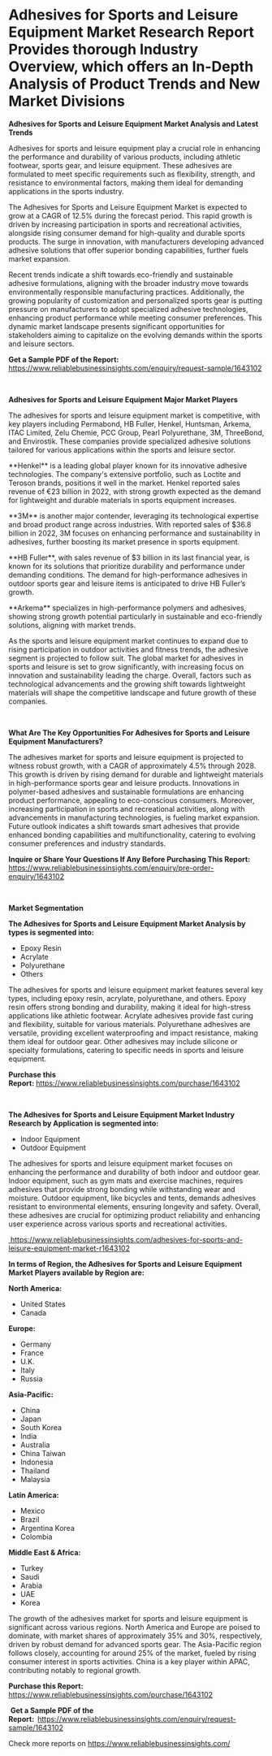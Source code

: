 <p><h1>Adhesives for Sports and Leisure Equipment Market Research Report Provides thorough Industry Overview, which offers an In-Depth Analysis of Product Trends and New Market Divisions</h1></p><p><strong>Adhesives for Sports and Leisure Equipment Market Analysis and Latest Trends</strong></p>
<p><p>Adhesives for sports and leisure equipment play a crucial role in enhancing the performance and durability of various products, including athletic footwear, sports gear, and leisure equipment. These adhesives are formulated to meet specific requirements such as flexibility, strength, and resistance to environmental factors, making them ideal for demanding applications in the sports industry.</p><p>The Adhesives for Sports and Leisure Equipment Market is expected to grow at a CAGR of 12.5% during the forecast period. This rapid growth is driven by increasing participation in sports and recreational activities, alongside rising consumer demand for high-quality and durable sports products. The surge in innovation, with manufacturers developing advanced adhesive solutions that offer superior bonding capabilities, further fuels market expansion.</p><p>Recent trends indicate a shift towards eco-friendly and sustainable adhesive formulations, aligning with the broader industry move towards environmentally responsible manufacturing practices. Additionally, the growing popularity of customization and personalized sports gear is putting pressure on manufacturers to adopt specialized adhesive technologies, enhancing product performance while meeting consumer preferences. This dynamic market landscape presents significant opportunities for stakeholders aiming to capitalize on the evolving demands within the sports and leisure sectors.</p></p>
<p><strong>Get a Sample PDF of the Report:&nbsp;</strong> <a href="https://www.reliablebusinessinsights.com/enquiry/request-sample/1643102?utm_campaign=3273&utm_medium=2&utm_source=Github&utm_content=ia&utm_term=28032025&utm_id=adhesives-for-sports-and-leisure-equipment">https://www.reliablebusinessinsights.com/enquiry/request-sample/1643102</a></p>
<p>&nbsp;</p>
<p><strong>Adhesives for Sports and Leisure Equipment Major Market Players</strong></p>
<p><p>The adhesives for sports and leisure equipment market is competitive, with key players including Permabond, HB Fuller, Henkel, Huntsman, Arkema, ITAC Limited, Zelu Chemie, PCC Group, Pearl Polyurethane, 3M, ThreeBond, and Envirostik. These companies provide specialized adhesive solutions tailored for various applications within the sports and leisure sector.</p><p>**Henkel** is a leading global player known for its innovative adhesive technologies. The company's extensive portfolio, such as Loctite and Teroson brands, positions it well in the market. Henkel reported sales revenue of €23 billion in 2022, with strong growth expected as the demand for lightweight and durable materials in sports equipment increases.</p><p>**3M** is another major contender, leveraging its technological expertise and broad product range across industries. With reported sales of $36.8 billion in 2022, 3M focuses on enhancing performance and sustainability in adhesives, further boosting its market presence in sports equipment.</p><p>**HB Fuller**, with sales revenue of $3 billion in its last financial year, is known for its solutions that prioritize durability and performance under demanding conditions. The demand for high-performance adhesives in outdoor sports gear and leisure items is anticipated to drive HB Fuller’s growth.</p><p>**Arkema** specializes in high-performance polymers and adhesives, showing strong growth potential particularly in sustainable and eco-friendly solutions, aligning with market trends. </p><p>As the sports and leisure equipment market continues to expand due to rising participation in outdoor activities and fitness trends, the adhesive segment is projected to follow suit. The global market for adhesives in sports and leisure is set to grow significantly, with increasing focus on innovation and sustainability leading the charge. Overall, factors such as technological advancements and the growing shift towards lightweight materials will shape the competitive landscape and future growth of these companies.</p></p>
<p>&nbsp;</p>
<p><strong>What Are The Key Opportunities For Adhesives for Sports and Leisure Equipment Manufacturers?</strong></p>
<p><p>The adhesives market for sports and leisure equipment is projected to witness robust growth, with a CAGR of approximately 4.5% through 2028. This growth is driven by rising demand for durable and lightweight materials in high-performance sports gear and leisure products. Innovations in polymer-based adhesives and sustainable formulations are enhancing product performance, appealing to eco-conscious consumers. Moreover, increasing participation in sports and recreational activities, along with advancements in manufacturing technologies, is fueling market expansion. Future outlook indicates a shift towards smart adhesives that provide enhanced bonding capabilities and multifunctionality, catering to evolving consumer preferences and industry standards.</p></p>
<p><strong>Inquire or Share Your Questions If Any Before Purchasing This Report:</strong> <a href="https://www.reliablebusinessinsights.com/enquiry/pre-order-enquiry/1643102?utm_campaign=3273&utm_medium=2&utm_source=Github&utm_content=ia&utm_term=28032025&utm_id=adhesives-for-sports-and-leisure-equipment">https://www.reliablebusinessinsights.com/enquiry/pre-order-enquiry/1643102</a></p>
<p>&nbsp;</p>
<p><strong>Market Segmentation</strong></p>
<p><strong>The Adhesives for Sports and Leisure Equipment Market Analysis by types is segmented into:</strong></p>
<p><ul><li>Epoxy Resin</li><li>Acrylate</li><li>Polyurethane</li><li>Others</li></ul></p>
<p><p>The adhesives for sports and leisure equipment market features several key types, including epoxy resin, acrylate, polyurethane, and others. Epoxy resin offers strong bonding and durability, making it ideal for high-stress applications like athletic footwear. Acrylate adhesives provide fast curing and flexibility, suitable for various materials. Polyurethane adhesives are versatile, providing excellent waterproofing and impact resistance, making them ideal for outdoor gear. Other adhesives may include silicone or specialty formulations, catering to specific needs in sports and leisure equipment.</p></p>
<p><strong>Purchase this Report:&nbsp;</strong><a href="https://www.reliablebusinessinsights.com/purchase/1643102?utm_campaign=3273&utm_medium=2&utm_source=Github&utm_content=ia&utm_term=28032025&utm_id=adhesives-for-sports-and-leisure-equipment">https://www.reliablebusinessinsights.com/purchase/1643102</a></p>
<p>&nbsp;</p>
<p><strong>The Adhesives for Sports and Leisure Equipment Market Industry Research by Application is segmented into:</strong></p>
<p><ul><li>Indoor Equipment</li><li>Outdoor Equipment</li></ul></p>
<p><p>The adhesives for sports and leisure equipment market focuses on enhancing the performance and durability of both indoor and outdoor gear. Indoor equipment, such as gym mats and exercise machines, requires adhesives that provide strong bonding while withstanding wear and moisture. Outdoor equipment, like bicycles and tents, demands adhesives resistant to environmental elements, ensuring longevity and safety. Overall, these adhesives are crucial for optimizing product reliability and enhancing user experience across various sports and recreational activities.</p></p>
<p><a href="https://www.reliablebusinessinsights.com/adhesives-for-sports-and-leisure-equipment-market-r1643102?utm_campaign=3273&utm_medium=2&utm_source=Github&utm_content=ia&utm_term=28032025&utm_id=adhesives-for-sports-and-leisure-equipment">&nbsp;https://www.reliablebusinessinsights.com/adhesives-for-sports-and-leisure-equipment-market-r1643102</a></p>
<p><strong>In terms of Region, the Adhesives for Sports and Leisure Equipment Market Players available by Region are:</strong></p>
<p>
    <p> <strong> North America: </strong>
        <ul>
            <li>United States</li>
            <li>Canada</li>
        </ul>
        </p> 
    <p> <strong> Europe: </strong>
        <ul>
            <li>Germany</li>
            <li>France</li>
            <li>U.K.</li>
            <li>Italy</li>
            <li>Russia</li>
        </ul>
        </p> 
    <p> <strong> Asia-Pacific: </strong>
        <ul>
            <li>China</li>
            <li>Japan</li>
            <li>South Korea</li>
            <li>India</li>
            <li>Australia</li>
            <li>China Taiwan</li>
            <li>Indonesia</li>
            <li>Thailand</li>
            <li>Malaysia</li>
        </ul>
        </p> 
    <p> <strong> Latin America: </strong>
        <ul>
            <li>Mexico</li>
            <li>Brazil</li>
            <li>Argentina Korea</li>
            <li>Colombia</li>
        </ul>
        </p> 
    <p> <strong> Middle East & Africa: </strong>
        <ul>
            <li>Turkey</li>
            <li>Saudi</li>
            <li>Arabia</li>
            <li>UAE</li>
            <li>Korea</li>
        </ul>
    </p>
    </p>
<p><p>The growth of the adhesives market for sports and leisure equipment is significant across various regions. North America and Europe are poised to dominate, with market shares of approximately 35% and 30%, respectively, driven by robust demand for advanced sports gear. The Asia-Pacific region follows closely, accounting for around 25% of the market, fueled by rising consumer interest in sports activities. China is a key player within APAC, contributing notably to regional growth.</p></p>
<p><strong>Purchase this Report: </strong><a href="https://www.reliablebusinessinsights.com/purchase/1643102?utm_campaign=3273&utm_medium=2&utm_source=Github&utm_content=ia&utm_term=28032025&utm_id=adhesives-for-sports-and-leisure-equipment">https://www.reliablebusinessinsights.com/purchase/1643102</a></p>
<p>&nbsp;<strong>Get a Sample PDF of the Report:&nbsp;&nbsp;</strong><a href="https://www.reliablebusinessinsights.com/enquiry/request-sample/1643102?utm_campaign=3273&utm_medium=2&utm_source=Github&utm_content=ia&utm_term=28032025&utm_id=adhesives-for-sports-and-leisure-equipment">https://www.reliablebusinessinsights.com/enquiry/request-sample/1643102</a></p>
<p><strong></strong></p>
<p>Check more reports on <a href="https://www.reliablebusinessinsights.com/?utm_campaign=3273&utm_medium=2&utm_source=Github&utm_content=ia&utm_term=28032025&utm_id=adhesives-for-sports-and-leisure-equipment">https://www.reliablebusinessinsights.com/</a></p>